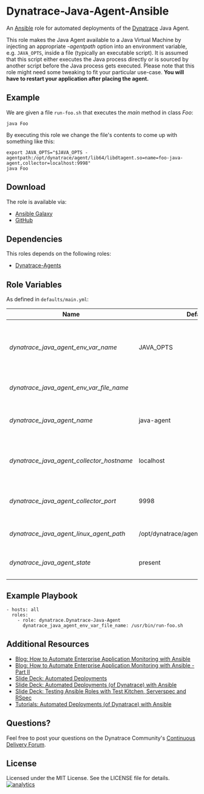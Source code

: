 # Dynatrace-Java-Agent-Ansible

An [Ansible](http://www.ansible.com) role for automated deployments of the [Dynatrace](http://www.bit.ly/dttrial) Java Agent.

This role makes the Java Agent available to a Java Virtual Machine by injecting an appropriate *-agentpath* option into an environment variable, e.g. ```JAVA_OPTS```, inside a file (typically an executable script). It is assumed that this script either executes the Java process directly or is sourced by another script before the Java process gets executed. Please note that this role might need some tweaking to fit your particular use-case. **You will have to restart your application after placing the agent.**

## Example

We are given a file ```run-foo.sh``` that executes the *main* method in class *Foo*:

```
java Foo
```

By executing this role we change the file's contents to come up with something like this:

```
export JAVA_OPTS="$JAVA_OPTS -agentpath:/opt/dynatrace/agent/lib64/libdtagent.so=name=foo-java-agent,collector=localhost:9998"
java Foo
```

## Download

The role is available via:

- [Ansible Galaxy](https://galaxy.ansible.com/list#/roles/2653)
- [GitHub](https://github.com/Dynatrace/Dynatrace-Java-Agent-Ansible)

## Dependencies

This roles depends on the following roles:

- [Dynatrace-Agents](https://galaxy.ansible.com/list#/roles/2620)

## Role Variables

As defined in ```defaults/main.yml```:

| Name                                      | Default                                  | Description |
|-------------------------------------------|------------------------------------------|-------------|
| *dynatrace_java_agent_env_var_name*       | JAVA_OPTS                                | The name of the environment variable to be used for Agent injection. |
| *dynatrace_java_agent_env_var_file_name*  |                                          | The name of the file to be modified. |
| *dynatrace_java_agent_name*               | java-agent                               | The name of the Agent as it appears in Dynatrace. |
| *dynatrace_java_agent_collector_hostname* | localhost                                | The location of the collector the Agent shall connect to. |
| *dynatrace_java_agent_collector_port*     | 9998                                     | The port on the collector the Agent shall connect to. |
| *dynatrace_java_agent_linux_agent_path*   | /opt/dynatrace/agent/lib64/libdtagent.so | The path to the Agent libary. |
| *dynatrace_java_agent_state*              | present                                  | Whether the Agent shall be ```present``` or ```absent```. |

## Example Playbook

	- hosts: all
	  roles:
	    - role: dynatrace.Dynatrace-Java-Agent
	      dynatrace_java_agent_env_var_file_name: /usr/bin/run-foo.sh

## Additional Resources

- [Blog: How to Automate Enterprise Application Monitoring with Ansible](http://apmblog.dynatrace.com/2015/03/04/how-to-automate-enterprise-application-monitoring-with-ansible/)
- [Blog: How to Automate Enterprise Application Monitoring with Ansible - Part II](http://apmblog.dynatrace.com/2015/04/23/how-to-automate-enterprise-application-monitoring-with-ansible-part-ii/)
- [Slide Deck: Automated Deployments](http://slideshare.net/MartinEtmajer/automated-deployments-slide-share)
- [Slide Deck: Automated Deployments (of Dynatrace) with Ansible](http://www.slideshare.net/MartinEtmajer/automated-deployments-with-ansible)
- [Slide Deck: Testing Ansible Roles with Test Kitchen, Serverspec and RSpec](http://www.slideshare.net/MartinEtmajer/testing-ansible-roles-with-test-kitchen-serverspec-and-rspec-48185017)
- [Tutorials: Automated Deployments (of Dynatrace) with Ansible](https://community.compuwareapm.com/community/display/COE/Tutorials+on+Automated+Deployments#TutorialsonAutomatedDeployments-ansible)

## Questions?

Feel free to post your questions on the Dynatrace Community's [Continuous Delivery Forum](https://community.dynatrace.com/community/pages/viewpage.action?pageId=46628921).

## License

Licensed under the MIT License. See the LICENSE file for details.
[![analytics](https://www.google-analytics.com/collect?v=1&t=pageview&_s=1&dl=https%3A%2F%2Fgithub.com%2FdynaTrace&dp=%2FDynatrace-Java-Agent-Ansible&dt=Dynatrace-Java-Agent-Ansible&_u=Dynatrace~&cid=github.com%2FdynaTrace&tid=UA-54510554-5&aip=1)]()